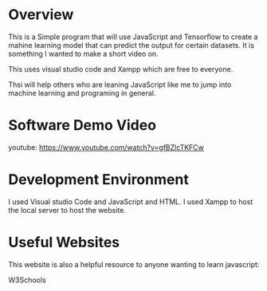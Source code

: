# Overview
This is a Simple program that will use JavaScript and Tensorflow to create a mahine learning model that can predict the output for certain datasets. It is something I wanted to make a short video on.

This uses visual studio code and Xampp which are free to everyone.

Thsi will help others who are leaning JavaScript like me to jump into machine learning and programing in general.

# Software Demo Video

youtube:
https://www.youtube.com/watch?v=gfBZlcTKFCw

# Development Environment
I used Visual studio Code and JavaScript and HTML. I used Xampp to host the local server to host the website. 

# Useful Websites
This website is also a helpful resource to anyone wanting to learn javascript:

W3Schools
